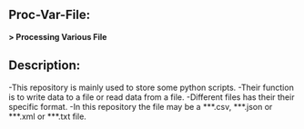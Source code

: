  ## **Proc-Var-File:**  
 **> Processing Various File** 
 
 
 ## **Description:**
 -This repository is mainly used to store some python scripts.
 -Their function is to write data to a file or read data from a file.
 -Different files has their their specific format. 
 -In this repository the file may be a ***.csv, ***.json or ***.xml or ***.txt file.
     
